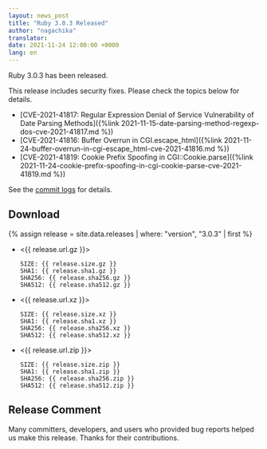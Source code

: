 ```yaml
---
layout: news_post
title: "Ruby 3.0.3 Released"
author: "nagachika"
translator:
date: 2021-11-24 12:00:00 +0000
lang: en
---
```


Ruby 3.0.3 has been released.

This release includes security fixes.
Please check the topics below for details.

* [CVE-2021-41817: Regular Expression Denial of Service Vulnerability of Date Parsing Methods]({%link 2021-11-15-date-parsing-method-regexp-dos-cve-2021-41817.md %})
* [CVE-2021-41816: Buffer Overrun in CGI.escape_html]({%link 2021-11-24-buffer-overrun-in-cgi-escape_html-cve-2021-41816.md %})
* [CVE-2021-41819: Cookie Prefix Spoofing in CGI::Cookie.parse]({%link 2021-11-24-cookie-prefix-spoofing-in-cgi-cookie-parse-cve-2021-41819.md %})

See the [commit logs](https://github.com/ruby/ruby/compare/v3_0_2...v3_0_3) for details.

## Download

{% assign release = site.data.releases | where: "version", "3.0.3" | first %}

* <{{ release.url.gz }}>

      SIZE: {{ release.size.gz }}
      SHA1: {{ release.sha1.gz }}
      SHA256: {{ release.sha256.gz }}
      SHA512: {{ release.sha512.gz }}

* <{{ release.url.xz }}>

      SIZE: {{ release.size.xz }}
      SHA1: {{ release.sha1.xz }}
      SHA256: {{ release.sha256.xz }}
      SHA512: {{ release.sha512.xz }}

* <{{ release.url.zip }}>

      SIZE: {{ release.size.zip }}
      SHA1: {{ release.sha1.zip }}
      SHA256: {{ release.sha256.zip }}
      SHA512: {{ release.sha512.zip }}

## Release Comment

Many committers, developers, and users who provided bug reports helped us make this release.
Thanks for their contributions.
